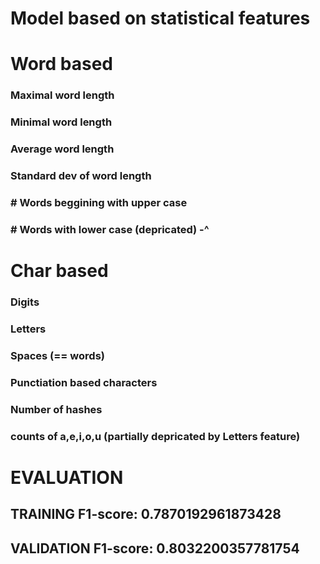 # Model based on statistical features

# Word based
### Maximal word length
### Minimal word length
### Average word length
### Standard dev of word length
### \# Words beggining with upper case
### \# Words with lower case (depricated) -^


# Char based

### Digits
### Letters
### Spaces (== words)
### Punctiation based characters
### Number of hashes
### counts of a,e,i,o,u (partially depricated by Letters feature)

# EVALUATION
## TRAINING F1-score: 0.7870192961873428 
## VALIDATION F1-score: 0.8032200357781754